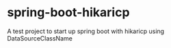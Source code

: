 # spring-boot-hikaricp
A test project to start up spring boot with hikaricp using DataSourceClassName
